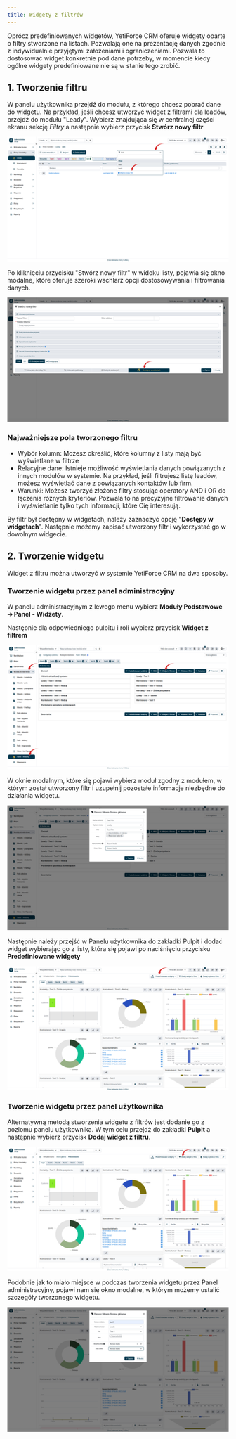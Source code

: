 ```yaml
---
title: Widgety z filtrów
---
```

Oprócz predefiniowanych widgetów, YetiForce CRM oferuje widgety oparte o filtry stworzone na listach. Pozwalają one na prezentację danych zgodnie z indywidualnie przyjętymi założeniami i ograniczeniami. 
Pozwala to dostosować widget konkretnie pod dane potrzeby, w momencie kiedy ogólne widgety predefiniowane nie są w stanie tego zrobić.

## 1. Tworzenie filtru
W panelu użytkownika przejdź do modułu, z którego chcesz pobrać dane do widgetu. Na przykład, jeśli chcesz utworzyć widget z filtrami dla leadów, przejdź do modułu "Leady".
Wybierz znajdująca się w centralnej części ekranu sekcję *Filtry* a następnie wybierz przycisk **Stwórz nowy filtr**

![widgets-3.jpg](widgets-3.jpg)

Po kliknięciu przycisku "Stwórz nowy filtr" w widoku listy, pojawia się okno modalne, które oferuje szeroki wachlarz opcji dostosowywania i filtrowania danych.

![widgets-4.jpg](widgets-4.jpg)

### Najważniejsze pola tworzonego filtru

* Wybór kolumn: Możesz określić, które kolumny z listy mają być wyświetlane w filtrze
* Relacyjne dane: Istnieje możliwość wyświetlania danych powiązanych z innych modułów w systemie. Na przykład, jeśli filtrujesz listę leadów, możesz wyświetlać dane z powiązanych kontaktów lub firm.
* Warunki: Możesz tworzyć złożone filtry stosując operatory AND i OR do łączenia różnych kryteriów. Pozwala to na precyzyjne filtrowanie danych i wyświetlanie tylko tych informacji, które Cię interesują.

By filtr był dostępny w widgetach, należy zaznaczyć opcję "**Dostępy w widgetach**". Następnie możemy zapisać utworzony filtr i wykorzystać go w dowolnym widgecie.

## 2. Tworzenie widgetu

Widget z filtru można utworzyć w systemie YetiForce CRM na dwa sposoby. 

### Tworzenie widgetu przez panel administracyjny 
W panelu administracyjnym z lewego menu wybierz **Moduły Podstawowe ➔ Panel - Widżety**.

Następnie dla odpowiedniego pulpitu i roli wybierz przycisk **Widget z filtrem**

![widgets-5.jpg](widgets-5.jpg)

W oknie modalnym, które się pojawi wybierz moduł zgodny z modułem, w którym został utworzony filtr i uzupełnij pozostałe informacje niezbędne do działania widgetu.

![widgets-6.jpg](widgets-6.jpg)

Następnie należy przejść w Panelu użytkownika do zakładki Pulpit i dodać widget wybierając go z listy, która się pojawi po naciśnięciu przycisku **Predefiniowane widgety** 

![widgets-7.jpg](widgets-7.jpg)


### Tworzenie widgetu przez panel użytkownika

Alternatywną metodą stworzenia widgetu z filtrów jest dodanie go z poziomu panelu użytkownika.
W tym celu przejdź do zakładki **Pulpit** a następnie wybierz przycisk **Dodaj widget z filtru**.

![widgets-8.jpg](widgets-8.jpg)

Podobnie jak to miało miejsce w podczas tworzenia widgetu przez Panel administracyjny, pojawi nam się okno modalne, w którym możemy ustalić szczegóły tworzonego widgetu.

![widgets-9.jpg](widgets-9.jpg)